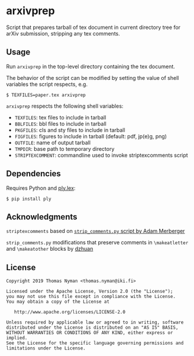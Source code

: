 # arxivprep

Script that prepares tarball of tex document in current directory tree for arXiv submission, stripping any tex comments.

## Usage

Run `arxivprep` in the top-level directory containing the tex document.

The behavior of the script can be modified by setting the value of shell variables the script respects, e.g. 

    $ TEXFILES=paper.tex arxivprep 

`arxivprep` respects the following shell variables:

- `TEXFILES`: tex files to include in tarball
- `BBLFILES`: bbl files to include in tarball
- `PKGFILES`: cls and sty files to include in tarball
- `FIGFILES`: figures to include in tarball (default: pdf, jp(e)g, png)
- `OUTFILE`: name of output tarball
- `TMPDIR`: base path to temporary directory
- `STRIPTEXCOMMENT`: commandline used to invoke striptexcomments script

## Dependencies

Requires Python and [ply.lex][1]:

    $ pip install ply

## Acknowledgments

`striptexcomments` based on [`strip_comments.py` script by Adam Merberger][2]

`strip_comments.py` modifications that preserve comments in `\makeatletter` and `\makeatother` blocks by [dzhuan][3]

## License

    Copyright 2019 Thomas Nyman <thomas.nyman@iki.fi>

    Licensed under the Apache License, Version 2.0 (the "License");
    you may not use this file except in compliance with the License.
    You may obtain a copy of the License at

       http://www.apache.org/licenses/LICENSE-2.0

    Unless required by applicable law or agreed to in writing, software
    distributed under the License is distributed on an "AS IS" BASIS,
    WITHOUT WARRANTIES OR CONDITIONS OF ANY KIND, either express or implied.
    See the License for the specific language governing permissions and
    limitations under the License.

[1]: http://www.dabeaz.com/ply/index.html "PLY (Python Lex-Yacc)"
[2]: https://gist.github.com/amerberg/a273ca1e579ab573b499 "Github: amerberg/strip_comments.py"
[3]: https://gist.github.com/dzhuang/dc34cdd7efa43e5ecc1dc981cc906c85 "Github: dzhuan/strip_comments.py"

